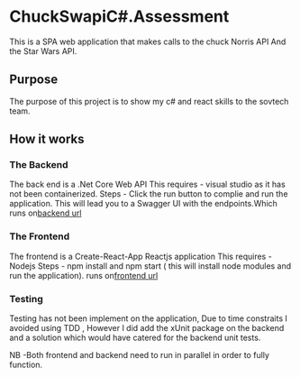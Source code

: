 
# ChuckSwapiC#.Assessment

 This is a SPA web application that makes calls to the chuck Norris API
 And the Star Wars API.

## Purpose

The purpose of this project is to show my c# and react skills to the
sovtech team.
## How it works

### The Backend

The back end is a .Net Core Web API
This requires - visual studio as it has not been containerized. 
Steps - Click the run button to complie and run the application. This will lead you to a Swagger UI with the endpoints.Which
        runs on[backend url](https://localhost:7723)

### The Frontend

The frontend is a Create-React-App Reactjs application 
This requires - Nodejs 
Steps         - npm install and npm start ( this will install node modules and run the application).
                runs on[frontend url](https://localhost:3000)

### Testing

Testing has not been implement on the application, Due to time constraits I avoided using TDD , However I did add the xUnit package on the backend and a solution which would have catered for the backend unit tests.

NB -Both frontend and backend need to run in parallel in order to fully function.